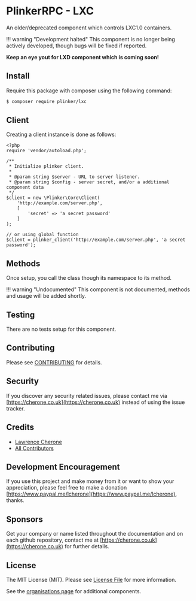 # PlinkerRPC - LXC

An older/deprecated component which controls LXC1.0 containers.

!!! warning "Development halted"
    This component is no longer being actively developed, though bugs will be fixed if reported.
    
**Keep an eye yout for LXD component which is coming soon!**


## Install

Require this package with composer using the following command:

``` bash
$ composer require plinker/lxc
```

## Client

Creating a client instance is done as follows:


    <?php
    require 'vendor/autoload.php';

    /**
     * Initialize plinker client.
     *
     * @param string $server - URL to server listener.
     * @param string $config - server secret, and/or a additional component data
     */
    $client = new \Plinker\Core\Client(
        'http://example.com/server.php',
        [
            'secret' => 'a secret password'
        ]
    );
    
    // or using global function
    $client = plinker_client('http://example.com/server.php', 'a secret password');
    
<!--
## Component Config

| Parameter    | Description | Default |
| ----------   | ------------- |  ------------- | 
| journal | Path to journal file | `./.plinker/crontab.journal` |
| apply | Apply crontab after each call, default is to only apply upon calling `apply()` method | `false` |
-->

## Methods

Once setup, you call the class though its namespace to its method.

!!! warning "Undocumented"
    This component is not documented, methods and usage will be added shortly.


<!--

### User

Get current user, helps to debug which user the crontab is owned by.

**Call**
``` php
$result = $client->test->this();
```

**Response**
``` text

```

-->

## Testing

There are no tests setup for this component.

## Contributing

Please see [CONTRIBUTING](https://github.com/plinker-rpc/test/blob/master/CONTRIBUTING) for details.

## Security

If you discover any security related issues, please contact me via [https://cherone.co.uk](https://cherone.co.uk) instead of using the issue tracker.

## Credits

- [Lawrence Cherone](https://github.com/lcherone)
- [All Contributors](https://github.com/plinker-rpc/test/graphs/contributors)


## Development Encouragement

If you use this project and make money from it or want to show your appreciation,
please feel free to make a donation [https://www.paypal.me/lcherone](https://www.paypal.me/lcherone), thanks.

## Sponsors

Get your company or name listed throughout the documentation and on each github repository, contact me at [https://cherone.co.uk](https://cherone.co.uk) for further details.

## License

The MIT License (MIT). Please see [License File](https://github.com/plinker-rpc/test/blob/master/LICENSE) for more information.

See the [organisations page](https://github.com/plinker-rpc) for additional components.
